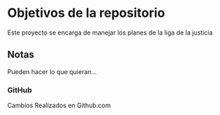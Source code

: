 # Objetivos de la repositorio

Este proyecto se encarga de manejar los planes de la liga de la justicia


## Notas
Pueden hacer lo que quieran...

### GitHub
Cambios Realizados en Github.com
